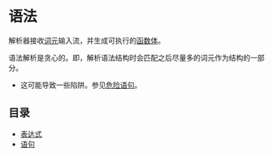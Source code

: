 # 语法
解析器接收[词元](词法)输入流，并生成可执行的[函数体](抽象操作#语句块)。

语法解析是贪心的。即，解析语法结构时会匹配之后尽量多的词元作为结构的一部分。
* 这可能导致一些陷阱。参见[危险语句](杂项#危险语句)。

## 目录
* [表达式](表达式)
* [语句](语句)